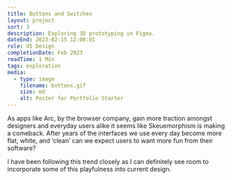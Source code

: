 ```yaml
---
title: Buttons and Switches
layout: project
sort: 3
description: Exploring 3D prototyping in Figma.
dateEnd: 2023-02-15 12:00:01
role: UI Design
completionDate: Feb 2023
readTime: 1 Min
tags: exploration
media:
  - type: image
    filename: buttons.gif
    size: md
    alt: Poster for Portfolio Starter
---
```


As apps like Arc, by the browser company, gain more traction amongst designers and everyday users alike it seems like Skeuemorphism is making a comeback. After years of the interfaces we use every day become more flat, white, and ‘clean’ can we expect users to want more fun from their software?

I have been following this trend closely as I can definitely see room to incorporate some of this playfulness into current design.